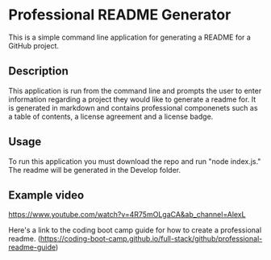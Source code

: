 # Professional README Generator

This is a simple command line application for generating a README for a GitHub project.

## Description

This application is run from the command line and prompts the user to enter information regarding a project they would like to generate a readme for. It is generated in markdown and contains professional componenets such as a table of contents, a license agreement and a license badge.

## Usage
To run this application you must download the repo and run "node index.js." The readme will be generated in the Develop folder.


## Example video
https://www.youtube.com/watch?v=4R75mOLgaCA&ab_channel=AlexL



Here's a link to the coding boot camp guide for how to create a professional readme.
(https://coding-boot-camp.github.io/full-stack/github/professional-readme-guide)
